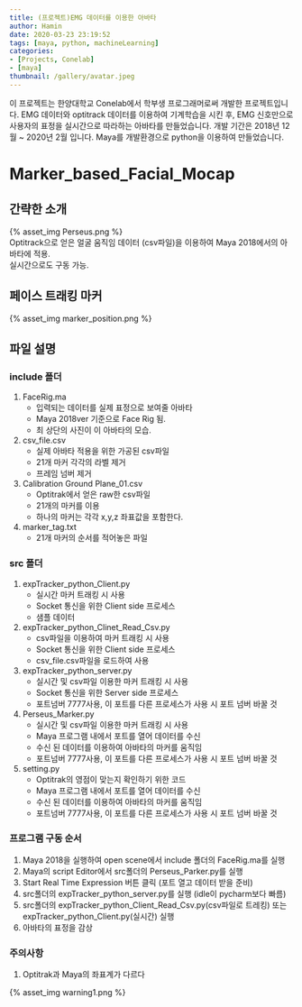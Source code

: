 ```yaml
---
title: (프로젝트)EMG 데이터를 이용한 아바타
author: Hamin
date: 2020-03-23 23:19:52
tags: [maya, python, machineLearning]
categories: 
- [Projects, Conelab]
- [maya]
thumbnail: /gallery/avatar.jpeg
---
```


이 프로젝트는 한양대학교 Conelab에서 학부생 프로그래머로써 개발한 프로젝트입니다.
EMG 데이터와 optitrack 데이터를 이용하여 기계학습을 시킨 후, EMG 신호만으로 사용자의 표정을 실시간으로 따라하는 아바타를 만들었습니다.
개발 기간은 2018년 12월 ~ 2020년 2월 입니다.
Maya를 개발환경으로 python을 이용하여 만들었습니다.

<!-- more -->

# Marker_based_Facial_Mocap

## 간략한 소개
{% asset_img Perseus.png %} <br>
Optitrack으로 얻은 얼굴 움직임 데이터 (csv파일)을 이용하여 Maya 2018에서의 아바타에 적용. <br>
실시간으로도 구동 가능. <br>

## 페이스 트래킹 마커
{% asset_img marker_position.png %}

## 파일 설명
### include 폴더
<ol>
    <li>FaceRig.ma
        <ul>
            <li>입력되는 데이터를 실제 표정으로 보여줄 아바타</li>
            <li>Maya 2018ver 기준으로 Face Rig 됨.</li>
            <li>최 상단의 사진이 이 아바타의 모습.</li>
        </ul>
    </li>
    <li>csv_file.csv
        <ul>
            <li>실제 아바타 적용을 위한 가공된 csv파일</li>
            <li>21개 마커 각각의 라벨 제거</li>
            <li>프레임 넘버 제거</li>
        </ul>
    </li>
    <li>Calibration Ground Plane_01.csv
        <ul>
            <li>Optitrak에서 얻은 raw한 csv파일</li>
            <li>21개의 마커를 이용</li>
            <li>하나의 마커는 각각 x,y,z 좌표값을 포함한다.</li>
        </ul>
    </li>
    <li>marker_tag.txt
        <ul>
            <li>21개 마커의 순서를 적어놓은 파일</li>
        </ul>
    </li>
</ol>

### src 폴더
<ol>
    <li> expTracker_python_Client.py
        <ul>
            <li>실시간 마커 트래킹 시 사용</li>
            <li>Socket 통신을 위한 Client side 프로세스</li>
            <li>샘플 데이터</li>
        </ul>
    </li>
        <li> expTracker_python_Clinet_Read_Csv.py
        <ul>
            <li>csv파일을 이용하여 마커 트래킹 시 사용</li>
            <li>Socket 통신을 위한 Client side 프로세스</li>
            <li>csv_file.csv파일을 로드하여 사용</li>
        </ul>
    </li>
    <li> expTracker_python_server.py
        <ul>
            <li>실시간 및 csv파일 이용한 마커 트래킹 시 사용</li>
            <li>Socket 통신을 위한 Server side 프로세스</li>
            <li>포트넘버 7777사용, 이 포트를 다른 프로세스가 사용 시 포트 넘버 바꿀 것</li>
        </ul>
    </li>
    <li> Perseus_Marker.py
        <ul>
            <li>실시간 및 csv파일 이용한 마커 트래킹 시 사용</li>
            <li>Maya 프로그램 내에서 포트를 열어 데이터를 수신</li>
            <li>수신 된 데이터를 이용하여 아바타의 마커를 움직임</li>
            <li>포트넘버 7777사용, 이 포트를 다른 프로세스가 사용 시 포트 넘버 바꿀 것</li>
        </ul>
    </li>
    <li> setting.py
        <ul>
            <li>Optitrak의 영점이 맞는지 확인하기 위한 코드</li>
            <li>Maya 프로그램 내에서 포트를 열어 데이터를 수신</li>
            <li>수신 된 데이터를 이용하여 아바타의 마커를 움직임</li>
            <li>포트넘버 7777사용, 이 포트를 다른 프로세스가 사용 시 포트 넘버 바꿀 것</li>
        </ul>
    </li>
</ol>


### 프로그램 구동 순서
<ol>
    <li>Maya 2018을 실행하여 open scene에서 include 폴더의 FaceRig.ma를 실행</li>
    <li>Maya의 script Editor에서 src폴더의 Perseus_Parker.py를 실행</li>
    <li>Start Real Time Expression 버튼 클릭 (포트 열고 데이터 받을 준비)</li>
    <li>src폴더의 expTracker_python_server.py를 실행 (idle이 pycharm보다 빠름)</li>
    <li>src폴더의 expTracker_python_Client_Read_Csv.py(csv파일로 트레킹) 또는 expTracker_python_Client.py(실시간) 실행</li>
    <li>아바타의 표정을 감상</li>
</ol>

### 주의사항

<Ol>
    <li> Optitrak과 Maya의 좌표계가 다르다 <br></li>    
</Ol>

{% asset_img warning1.png %}